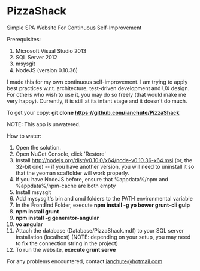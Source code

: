 # PizzaShack

Simple SPA Website For Continuous Self-Improvement

Prerequisites:
 1. Microsoft Visual Studio 2013
 2. SQL Server 2012
 3. msysgit
 4. NodeJS (version 0.10.36)

I made this for my own continuous self-improvement.
I am trying to apply best practices w.r.t. architecture, test-driven development and UX design.
For others who wish to use it, you may do so freely (that would make me very happy).
Currently, it is still at its infant stage and it doesn't do much.

To get your copy: <b>git clone https://github.com/ianchute/PizzaShack</b>

NOTE: This app is unwatered.

How to water:
 1. Open the solution.
 2. Open NuGet Console, click 'Restore'
 3. Install http://nodejs.org/dist/v0.10.0/x64/node-v0.10.36-x64.msi (or, the 32-bit one)
    -- if you have another version, you will need to uninstall it so that the yeoman scaffolder will work properly.
 4. If you have NodeJS before, ensure that %appdata%/npm and %appdata%/npm-cache are both empty
 5. Install msysgit 
 5. Add mysysgit's bin and cmd folders to the PATH environmental variable
 5. In the FrontEnd Folder, execute <b>npm install -g yo bower grunt-cli gulp</b>
 6. <b>npm install grunt</b>
 7. <b>npm install -g generator-angular</b>
 8. <b>yo angular</b>
 9. Attach the database (Database/PizzaShack.mdf) to your SQL server installation (localhost)
    (NOTE: depending on your setup, you may need to fix the connection string in the project)
 10. To run the website, <b>execute grunt serve</b>

For any problems encountered, contact ianchute@hotmail.com
